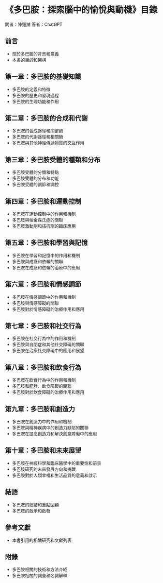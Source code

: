 # 《多巴胺：探索腦中的愉悅與動機》目錄

問者：陳鍾誠
答者：ChatGPT

## 前言

- 關於多巴胺的背景和意義
- 本書的目的和架構

## 第一章：多巴胺的基礎知識

- 多巴胺的定義和特徵
- 多巴胺的歷史和發現過程
- 多巴胺的生理功能和作用

## 第二章：多巴胺的合成和代謝

- 多巴胺的合成途徑和關鍵酶
- 多巴胺的代謝途徑和相關酶
- 多巴胺與其他神經傳遞物質的交互作用

## 第三章：多巴胺受體的種類和分布

- 多巴胺受體的分類和特點
- 多巴胺受體的分布和功能
- 多巴胺受體的調節和調控

## 第四章：多巴胺和運動控制

- 多巴胺在運動控制中的作用和機制
- 多巴胺與帕金森氏症的關聯
- 多巴胺激動劑和拮抗劑的臨床應用

## 第五章：多巴胺和學習與記憶

- 多巴胺在學習和記憶中的作用和機制
- 多巴胺與成癮和依賴的關聯
- 多巴胺在成癮和依賴的治療中的應用

## 第六章：多巴胺和情感調節

- 多巴胺在情感調節中的作用和機制
- 多巴胺與情感障礙的關聯
- 多巴胺對於情感障礙的治療作用和應用

## 第七章：多巴胺和社交行為

- 多巴胺在社交行為中的作用和機制
- 多巴胺與自閉症和其他社交障礙的關聯
- 多巴胺在治療社交障礙中的應用和展望

## 第八章：多巴胺和飲食行為

- 多巴胺在飲食行為中的作用和機制
- 多巴胺和肥胖、飲食障礙的關聯
- 多巴胺對於飲食障礙的治療作用和應用

## 第九章：多巴胺和創造力
- 多巴胺在創造力中的作用和機制
- 多巴胺與精神疾病中的創造力缺陷的關聯
- 多巴胺在提高創造力和解決創意障礙中的應用

## 第十章：多巴胺和未來展望
- 多巴胺在神經科學和臨床醫學中的重要性和前景
- 多巴胺研究的未來發展方向和挑戰
- 多巴胺對於人類幸福和生活品質的意義和啟示

## 結語

- 多巴胺的總結和重點回顧
- 多巴胺的啟示和啟發

## 參考文獻

- 本書引用的相關研究和文獻列表

## 附錄

- 多巴胺相關的技術和方法介紹
- 多巴胺相關的詞彙和名詞解釋
